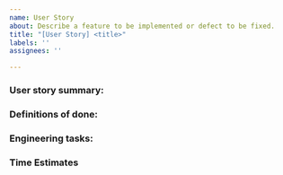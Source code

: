 ```yaml
---
name: User Story
about: Describe a feature to be implemented or defect to be fixed.
title: "[User Story] <title>"
labels: ''
assignees: ''

---
```


### User story summary:
<!-- Should include Role/Goal/Benefit. -->

### Definitions of done:
<!-- Concrete description of how the user story will be validated. Can contain specific examples of expected behaviours. -->

### Engineering tasks:
<!--
The tasks that need to be accomplished to build and validate the user story:
1. step 1
1. step 2
1. step 3...
-->

### Time Estimates
<!--
Hours: 
Due Date: 
-->
